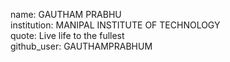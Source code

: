 
name: GAUTHAM PRABHU  
institution: MANIPAL INSTITUTE OF TECHNOLOGY  
quote: Live life to the fullest  
github_user: GAUTHAMPRABHUM
